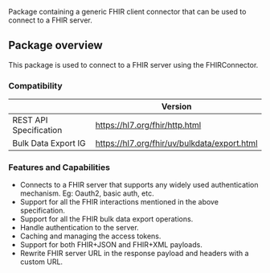 Package containing a generic FHIR client connector that can be used to connect to a FHIR server.

## Package overview

This package is used to connect to a FHIR server using the FHIRConnector.

### Compatibility

|                        | Version                                        |
|------------------------|------------------------------------------------|
| REST API Specification | <https://hl7.org/fhir/http.html>               |
| Bulk Data Export IG    | <https://hl7.org/fhir/uv/bulkdata/export.html> |

### Features and Capabilities

* Connects to a FHIR server that supports any widely used authentication mechanism. Eg: Oauth2, basic auth, etc.
* Support for all the FHIR interactions mentioned in the above specification.
* Support for all the FHIR bulk data export operations.
* Handle authentication to the server.
* Caching and managing the access tokens.
* Support for both FHIR+JSON and FHIR+XML payloads.
* Rewrite FHIR server URL in the response payload and headers with a custom URL.
